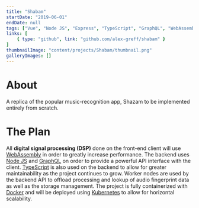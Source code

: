 ```yaml
---
title: "Shabam"
startDate: "2019-06-01"
endDate: null
tags: ["Vue", "Node JS", "Express", "TypeScript", "GraphQL", "WebAssembly", "C++", "PostgreSQL", "Docker", "Kubernetes"]
links: [
    { type: "github", link: "github.com/alex-greff/shabam" }
]
thumbnailImage: "content/projects/Shabam/thumbnail.png"
galleryImages: []
---
```


# About

A replica of the popular music-recognition app, Shazam to be implemented entirely from scratch.


# The Plan

All **digital signal processing (DSP)** done on the front-end client will use [WebAssembly](https://webassembly.org/) in order to greatly increase performance. The backend uses [Node JS](https://nodejs.org/en/) and [GraphQL](https://graphql.org/) on order to provide a powerful API interface with the client. [TypeScript](https://www.typescriptlang.org/) is also used on the backend to allow for greater maintainability as the project continues to grow. Worker nodes are used by the backend API to offload processing and lookup of audio fingerprint data as well as the storage management. The project is fully containerized with [Docker](https://www.docker.com/) and will be deployed using [Kubernetes](https://kubernetes.io/) to allow for horizontal scalability.